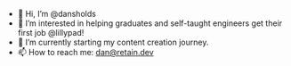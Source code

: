 - 👋 Hi, I’m @dansholds
- 👀 I’m interested in helping graduates and self-taught engineers get their first job @lillypad!
- 🌱 I’m currently starting my content creation journey.
- 📫 How to reach me: dan@retain.dev
